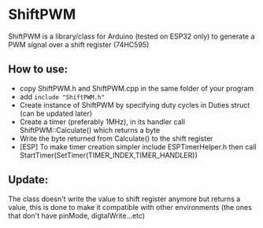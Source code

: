 # ShiftPWM
ShiftPWM is a library/class for Arduino (tested on ESP32 only) to generate a PWM signal over a shift register (74HC595)

## How to use:
* copy ShiftPWM.h and ShiftPWM.cpp in the same folder of your program
* add ```include "ShiftPWM.h"```
* Create instance of ShiftPWM by specifying duty cycles in Duties struct (can be updated later)
* Create a timer (preferably 1MHz), in its handler call ShiftPWM::Calculate() which returns a byte
* Write the byte returned from Calculate() to the shift register
* [ESP] To make timer creation simpler include ESPTimerHelper.h then call StartTimer(SetTimer(TIMER_INDEX,TIMER_HANDLER))

## Update:
The class doesn't write the value to shift register anymore but returns a value, this is done to make it compatible with other environments (the ones that don't have pinMode, digtalWrite...etc)
